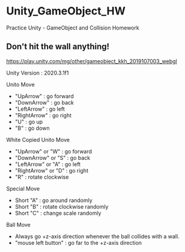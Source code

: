 # Unity_GameObject_HW
Practice Unity - GameObject and Collision Homework

## Don't hit the wall anything!
https://play.unity.com/mg/other/gameobject_kkh_2019107003_webgl

Unity Version : 2020.3.1f1

Unito Move
- "UpArrow" : go forward
- "DownArrow" : go back
- "LeftArrow" : go left
- "RightArrow" : go right
- "U" : go up
- "B" : go down


White Copied Unito Move
- "UpArrow" or "W" : go forward
- "DownArrow" or "S" : go back
- "LeftArrow" or "A" : go left
- "RightArrow" or "D" : go right
- "R" : rotate clockwise

 Special Move
 - Short "A" : go around randomly
 - Short "B" : rotate clockwise randomly
 - Short "C" : change scale randomly


Ball Move
- Always go +z-axis direction whenever the ball collides with a wall.
- "mouse left button" : go far to the +z-axis direction
